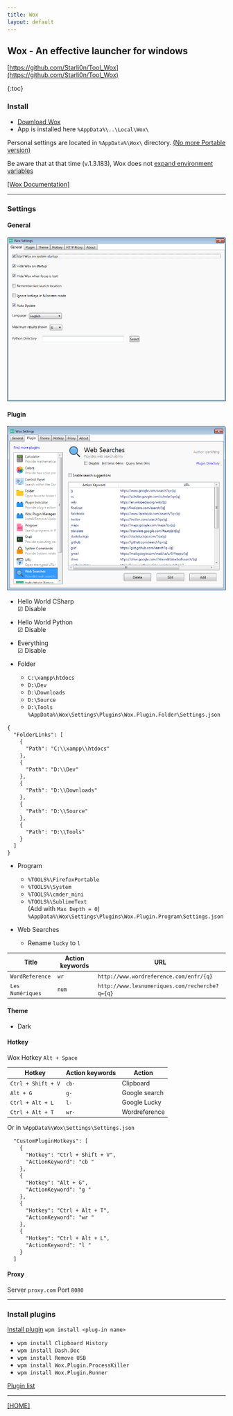 ```yaml
---
title: Wox
layout: default
---
```


## Wox - An effective launcher for windows

[https://github.com/Starli0n/Tool_Wox](https://github.com/Starli0n/Tool_Wox)

{:toc}


### Install

 * [Download Wox](http://www.getwox.com)
 * App is installed here `%AppData%\..\Local\Wox\`

Personal settings are located in `%AppData%\Wox\` directory. [(No more Portable version)](https://github.com/Wox-launcher/Wox/issues/629)

Be aware that at that time (v.1.3.183), Wox does not [expand environment variables](https://github.com/Wox-launcher/Wox/issues/816)

[[Wox Documentation]](http://doc.getwox.com/en/index.html)

---

### Settings

#### General

![Settings-General](Settings-General.bmp)


#### Plugin

![Settings-Plugin](Settings-Plugin.bmp)

* Hello World CSharp <br/>
    ☑ Disable

* Hello World Python <br/>
    ☑ Disable

* Everything <br/>
    ☑ Disable

* Folder
    * `C:\xampp\htdocs`
    * `D:\Dev`
    * `D:\Downloads`
    * `D:\Source`
    * `D:\Tools`<br/>
    `%AppData%\Wox\Settings\Plugins\Wox.Plugin.Folder\Settings.json`

````
{
  "FolderLinks": [
    {
      "Path": "C:\\xampp\\htdocs"
    },
    {
      "Path": "D:\\Dev"
    },
    {
      "Path": "D:\\Downloads"
    },
    {
      "Path": "D:\\Source"
    },
    {
      "Path": "D:\\Tools"
    }
  ]
}
````

* Program
    * `%TOOLS%\FirefoxPortable`
    * `%TOOLS%\System`
    * `%TOOLS%\cmder_mini`
    * `%TOOLS%\SublimeText`<br/>
    (Add with `Max Depth = 0`)<br/>
    `%AppData%\Wox\Settings\Plugins\Wox.Plugin.Program\Settings.json`


* Web Searches
    * Rename `lucky` to `l`

Title | Action keywords | URL
------|-----------------|----
`WordReference` | `wr` | `http://www.wordreference.com/enfr/{q}`
`Les Numériques` | `num` | `http://www.lesnumeriques.com/recherche?q={q}`


#### Theme

* Dark


#### Hotkey

Wox Hotkey `Alt + Space`

Hotkey | Action keywords | Action
-------|-----------------|-------
`Ctrl + Shift + V` | `cb·` | Clipboard
`Alt + G` | `g·` | Google search
`Ctrl + Alt + L` | `l·` | Google Lucky
`Ctrl + Alt + T` | `wr·` | Wordreference

Or in `%AppData%\Wox\Settings\Settings.json`

````
  "CustomPluginHotkeys": [
    {
      "Hotkey": "Ctrl + Shift + V",
      "ActionKeyword": "cb "
    },
    {
      "Hotkey": "Alt + G",
      "ActionKeyword": "g "
    },
    {
      "Hotkey": "Ctrl + Alt + T",
      "ActionKeyword": "wr "
    },
    {
      "Hotkey": "Ctrl + Alt + L",
      "ActionKeyword": "l "
    }
  ]
````


#### Proxy

Server `proxy.com` Port `8080`

---

### Install plugins

[Install plugin](http://doc.getwox.com/en/plugin/install_plugin.html) `wpm install <plug-in name>`

* `wpm install Clipboard History`
* `wpm install Dash.Doc`
* `wpm install Remove USB`
* `wpm install Wox.Plugin.ProcessKiller`
* `wpm install Wox.Plugin.Runner`

[Plugin list](http://www.getwox.com/plugin)

---

[[HOME]](../index.html)
